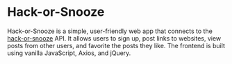 # Hack-or-Snooze
Hack-or-Snooze is a simple, user-friendly web app that connects to the [hack-or-snooze](https://hackorsnoozev3.docs.apiary.io/) API. It allows users to sign up, post links to websites, view posts from other users, and favorite the posts they like. The frontend is built using vanilla JavaScript, Axios, and jQuery.
